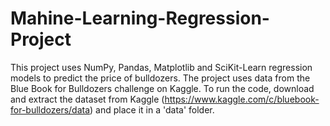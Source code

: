 # Mahine-Learning-Regression-Project

This project uses NumPy, Pandas, Matplotlib and SciKit-Learn regression models to predict the price of bulldozers. The project uses data from the Blue Book for Bulldozers challenge on Kaggle. 
To run the code, download and extract the dataset from Kaggle (https://www.kaggle.com/c/bluebook-for-bulldozers/data) and place it in a 'data' folder.
